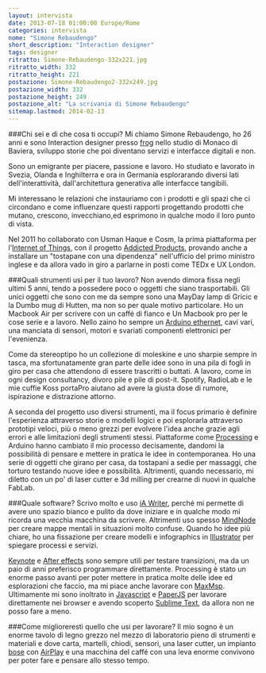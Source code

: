 ```yaml
---
layout: intervista
date: 2013-07-18 01:00:00 Europe/Rome
categories: intervista
nome: "Simone Rebaudengo"
short_description: "Interaction designer"
tags: designer
ritratto: Simone-Rebaudengo-332x221.jpg
ritratto_width: 332
ritratto_height: 221
postazione: Simone-Rebaudengo2-332x249.jpg
postazione_width: 332
postazione_height: 249
postazione_alt: "La scrivania di Simone Rebaudengo"
sitemap.lastmod: 2014-02-13
---
```



###Chi sei e di che cosa ti occupi?
Mi chiamo Simone Rebaudengo, ho 26 anni e sono Interaction designer presso [frog][1] nello studio di Monaco di Baviera, sviluppo storie che poi diventano servizi e interfacce digitali e non.

Sono un emigrante per piacere, passione e lavoro. Ho studiato e lavorato in Svezia, Olanda e Inghilterra e ora in Germania esplorarando diversi lati dell'interattività, dall'architettura generativa alle interfacce tangibili.

Mi interessano le relazioni che instauriamo con i prodotti e gli spazi che ci circondano e come influenzare questi rapporti progettando prodotti che mutano, crescono, invecchiano,ed esprimono in qualche modo il loro punto di vista.

Nel 2011 ho collaborato con Usman Haque e Cosm, la prima piattaforma per l'[Internet of Things][3], con il progetto [Addicted Products][4], provando anche a installare un "tostapane con una dipendenza" nell'ufficio del primo ministro inglese e da allora vado in giro a parlarne in posti come TEDx e UX London.

###Quali strumenti usi per il tuo lavoro?
Non avendo dimora fissa negli ultimi 5 anni, tendo a possedere poco o oggetti che siano trasportabili.
Gli unici oggetti che sono con me da sempre sono una MayDay lamp di Gricic e la Dumbo mug di Hutten, ma non so per quale motivo particolare.
Ho un Macbook Air per scrivere con un caffé di fianco e Un Macbook pro per le cose serie e a lavoro.
Nello zaino ho sempre un [Arduino ethernet][5], cavi vari, una manciata di sensori, motori e svariati componenti elettronici per l'evenienza.

Come da stereoptipo ho un collezione di moleskine e uno sharpie sempre in tasca, ma sfortunatamente gran parte delle idee sono in una pila di fogli in giro per casa che attendono di essere trascritti o buttati. A lavoro, come in ogni design consultancy, divoro pile e pile di post-it.
Spotify, RadioLab e le mie cuffie Koss portaPro aiutano ad avere la giusta dose di rumore, ispirazione e distrazione attorno.

A seconda del progetto uso diversi strumenti, ma il focus primario è definire l'esperienza attraverso storie o modelli logici e poi esplorarla attraverso prototipi veloci, più o meno grezzi per evolvere l'idea anche grazie agli errori e alle limitazioni degli strumenti stessi. Piattaforme come [Processing][Processing] e Arduino hanno cambiato il mio processo decisamente, dandomi la possibilità di pensare e mettere in pratica le idee in contemporanea. Ho una serie di oggetti che girano per casa, da tostapani a sedie per massaggi, che torturo testando nuove idee e possibilità. Altrimenti, quando necessario, mi diletto con un po' di laser cutter e 3d milling per crearne di nuovi in qualche FabLab.

###Quale software?
Scrivo molto e uso [iA Writer][iAWriter], perché mi permette di avere uno spazio bianco e pulito da dove iniziare e in qualche modo mi ricorda una vecchia macchina da scrivere. Altrimenti uso spesso [MindNode][MindNode] per creare mappe mentali in situazioni molto confuse. Quando ho idee più chiare, ho una fissazione per creare modelli e infographics in [Illustrator][Illustrator] per spiegare processi e servizi.

[Keynote][Keynote] e [After effects][AfterEffects] sono sempre utili per testare transizioni, ma da un paio di anni preferisco programmare direttamente. Processing è stato un enorme passo avanti per poter mettere in pratica molte delle idee ed esplorazioni che faccio, ma mi piace anche lavorare con [MaxMsp][MaxMsp]. Ultimamente mi sono inoltrato in [Javascript][6] e [PaperJS][paperJS] per lavorare direttamente nei browser e avendo scoperto [Sublime Text][st], da allora non ne posso fare a meno.

###Come miglioreresti quello che usi per lavorare?
Il mio sogno è un enorme tavolo di legno grezzo nel mezzo di laboratorio pieno di strumenti e materiali e dove carta, martelli, chiodi, sensori, una laser cutter, un impianto [bose][7] con [AirPlay][AirPlay] e una macchina del caffé con una leva enorme convivono per poter fare e pensare allo stesso tempo.


[1]: http://www.simonerebaudengo.com "Sito web di Simone Rebaudengo"
[2]: http://www.frogdesign.com "frog design"
[3]: http://it.wikipedia.org/wiki/Internet_delle_cose "Wikipedia: Internet delle cose"
[4]: http://www.addictedproducts.com "Addicted Toasters: a network of self sharing products"
[5]: http://arduino.cc/en/Main/ArduinoBoardEthernet "Arduino Ethernet"
[6]: http://it.wikipedia.org/wiki/JavaScript "Wikipedia: JavaScript"
[7]: http://www.bose.it "Bose: Better Sound Through Research"
[Processing]: http://www.processing.org "Processing: the programming language, development environment, and online community."
[iAWriter]: http://www.iawriter.com "iA Writer: Keep your hands on the keyboard and your mind in the text."
[MindNode]: https://mindnode.com/ "MindNode makes mind mapping easy."
[Illustrator]: http://www.adobe.com/Illustrator‎ "Adobe Illustrator"
[Keynote]: https://www.apple.com/it/mac/keynote/‎ "Apple Keynote"
[AfterEffects]: www.adobe.com/it/products/aftereffects.html "Adobe After Effects"
[MaxMsp]: http://cycling74.com/products/max/ "Max gives you all the tools to create your own music, sound, video, and interactive media applications."
[st]: http://www.sublimetext.com/ "Sublime Text is a sophisticated text editor for code, markup and prose."
[paperJS]: http://paperjs.org/ "Paper.js: The Swiss Army Knife of Vector Graphics Scripting."
[AirPlay]: https://www.apple.com/it/airplay/ "AirPlay. Guarda sulla tua TV HD quel che hai sull’iPhone, iPad o iPod touch"
